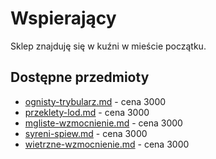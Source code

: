 # Wspierający

Sklep znajduję się w kuźni w mieście początku.

## Dostępne przedmioty

* [ognisty-trybularz.md](../przedmioty/wspierajacy/ognisty-trybularz.md "mention") - cena 3000
* [przeklety-lod.md](../przedmioty/wspierajacy/przeklety-lod.md "mention") - cena 3000
* [mgliste-wzmocnienie.md](../przedmioty/wspierajacy/mgliste-wzmocnienie.md "mention") - cena 3000
* [syreni-spiew.md](../przedmioty/wspierajacy/syreni-spiew.md "mention") - cena 3000
* [wietrzne-wzmocnienie.md](../przedmioty/wspierajacy/wietrzne-wzmocnienie.md "mention") - cena 3000
